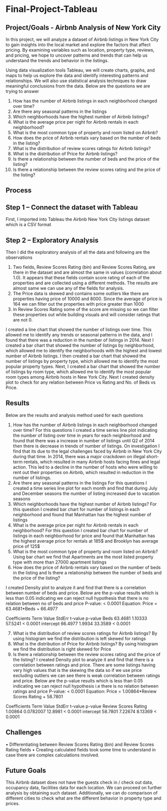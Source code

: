 # Final-Project-Tableau

## Project/Goals - Airbnb Analysis of New York City
In this project, we will analyze a dataset of Airbnb listings in New York City to gain insights into the local market and explore the factors that affect pricing. By examining variables such as location, property type, reviews, and pricing, we hope to uncover patterns and trends that can help us understand the trends and behavior in the listings.

Using data visualization tools Tableau, we will create charts, graphs, and maps to help us explore the data and identify interesting patterns and relationships. We will also use statistical analysis techniques to draw meaningful conclusions from the data. Below are the questions we are trying to answer


1.	How has the number of Airbnb listings in each neighborhood changed over time?
2.	Are there any seasonal patterns in the listings
3.	Which neighborhoods have the highest number of Airbnb listings?
4.	What is the average price per night for Airbnb rentals in each neighborhood?
5.	What is the most common type of property and room listed on Airbnb?
6.	How does the price of Airbnb rentals vary based on the number of beds in the listing?
7.	What is the distribution of review scores ratings for Airbnb listings?
8.	What is the distribution of Price for Airbnb listings?
9.	Is there a relationship between the number of beds and the price of the listing?
10.	Is there a relationship between the review scores rating and the price of the listing?


## Process
## Step 1 – Connect the dataset with Tableau

First, I imported into Tableau  the Airbnb New York City listings dataset which is a CSV format

## Step 2 – Exploratory Analysis
Then I did the exploratory analysis of all the data and following are the observations
1.	Two fields, Review Scores Rating (bin) and Review Scores Rating, are there in the dataset and are almost the same in values (correlation about 1.0). It appears that these fields contain score rating of each of the properties and are collected using a different methods. The results are almost same we can use any of the fields for analysis.
2.	The Price data is skewed and contains some outliers like there are properties having price of 10000 and 8000. Since the average of price is 164 we can filter out the properties with price greater than 1000 
3.	 In Review Scores Rating some of the score are missing so we can filter these properties out while building visuals and will consider ratings that are not 0.

 I created a line chart that showed the number of listings over time. This allowed me to identify any trends or seasonal patterns in the data, and I found that there was a reduction in the number of listings in 2014.
Next I created a bar chart that showed the number of listings by neighborhood, which allowed me to identify the neighborhoods with the highest and lowest number of Airbnb listings.
I then created a bar chart that showed the number of listings by property type, which allowed me to identify the most popular property types.
Next, I created a bar chart that showed the number of listings by room type, which allowed me to identify the most popular room types among Airbnb hosts in New York City.
Next I created density plot to check for any relation between Price vs Rating and No. of Beds vs Price.


## Results
Below are the results and analysis method used for each questions

1.	How has the number of Airbnb listings in each neighborhood changed over time?
For this questions I created a time series line plot indicating the number of listing over time in years for each neighborhood and found that there was a increase in number of listings until Q2 of 2014 then there is decrease in trends of number of listings. On investigation I find that its due to the legal challenges faced by Airbnb in New York City during that time. In 2014, there was a major crackdown on illegal short-term rentals, which resulted in many Airbnb hosts facing fines and legal action. This led to a decline in the number of hosts who were willing to rent out their properties on Airbnb, which resulted in  reduction in the number of listings.
2.	Are there any seasonal patterns in the listings
For this questions I created a time series line plot for each month and find that during July and December seasons the number of listing increased due to vacation seasons
3.	Which neighborhoods have the highest number of Airbnb listings?
For this question I created bar chart for number of listings in each neighborhood and found that Manhattan has the highest number of listings
4.	What is the average price per night for Airbnb rentals in each neighborhood?
For this question I created  bar chart for number of listings in each neighborhood for price and found that Manhattan has the highest average price for rentals at 185$ and Brooklyn has average price of 125$
5.	What is the most common type of property and room listed on Airbnb?
Using bar chart we find that Apartments are the most listed property type with more than 27000 apartment listings
6.	How does the price of Airbnb rentals vary based on the number of beds in the listing and Is there a relationship between the number of beds and the price of the listing?
 
I created Density plot to  analyze it and find that there is a correlation between number of beds and price. Below are the p-value results which is less than 0.05 indicating we can reject null hypothesis that there is no relation between no of beds and price
P-value:	< 0.0001
Equation:	Price = 63.4681*Beds + 66.4977

Coefficients
Term	Value	StdErr	t-value	p-value
Beds	63.4681	1.10333	57.5241	< 0.0001
intercept	66.4977	1.9934	33.3589	< 0.0001

7.	What is the distribution of review scores ratings for Airbnb listings?
By using histogram we find the distribution is left skewed for ratings
8.	What is the distribution of Price for Airbnb listings?
By using histogram we find the distribution is right skewed for Price
11. Is there a relationship between the review scores rating and the price of the listing?
I created Density plot to analyze it and find that there is a correlation between ratings and price. There are some listings having very high values that is the skewing the data so if we use price excluding outliers we can see there is weak correlation between ratings and price.
Below are the p-value results which is less than 0.05 indicating we can reject null hypothesis i.e there is no relation between ratings and price
P-value:	< 0.0001
Equation:	Price = 1.00864*Review Scores Rating + 58.7801

Coefficients
Term	Value	StdErr	t-value	p-value
Review Scores Rating	1.00864	0.0782007	12.8981	< 0.0001
intercept	58.7801	7.22674	8.13369	< 0.0001


## Challenges 
•	Differentiating between Review Scores Rating (bin) and Review Scores Rating fields
•	Creating calculated fields took some time to understand in case there are complex calculations involved.

## Future Goals
This Airbnb dataset does not have the guests check in / check out data, occupancy data, facilities data for each location. We can proceed on further analysis by obtaining such dataset. Additionally, we can do comparison of different cities to check what are the different behavior in property type and prices.
